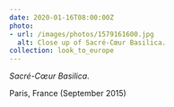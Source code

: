 ```yaml
---
date: 2020-01-16T08:00:00Z
photo:
- url: /images/photos/1579161600.jpg
  alt: Close up of Sacré-Cœur Basilica.
collection: look_to_europe
---
```

*Sacré-Cœur Basilica*.

Paris, France (September 2015)
